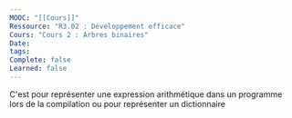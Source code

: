 ```yaml
---
MOOC: "[[Cours]]"
Ressource: "R3.02 : Développement efficace"
Cours: "Cours 2 : Arbres binaires"
Date: 
tags: 
Complete: false
Learned: false
---
```

C'est pour représenter une expression arithmétique dans un programme lors de la compilation ou pour représenter un dictionnaire